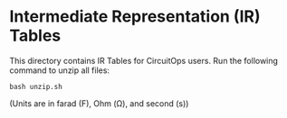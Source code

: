 # Intermediate Representation (IR) Tables
This directory contains IR Tables for CircuitOps users. Run the following command to unzip all files:
```
bash unzip.sh
```
(Units are in farad (F), Ohm (Ω), and second (s))

